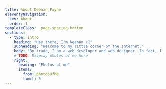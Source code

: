 ```yaml
---
title: About Keenan Payne
eleventyNavigation:
  key: About
  order: 1
templateClass: _page-spacing-bottom
sections:
  - type: intro
    heading: "Hey there, I'm Keenan ✌🏻"
    subheading: "Welcome to my little corner of the internet."
    body: 'By trade, I am a web developer and web designer. In fact, I build this website you are on right now! ✨ <br /><br />I build beautiful web pages, architect codebases from scratch, embark on large-scale refactoring efforts, hire teams of web developers, mentor others on their development journies&hellip; you get the point. I do a lot. <br /><br />I have built websites for cool companies like <a href="/portfolio/asana" title="View Asana case study">Asana</a>, <a href="/portfolio/rippling" title="View Rippling case study">Rippling</a>, <a href="/portfolio/gofundme" title="View GoFundMe case study">GoFundMe</a>, and <a href="/portfolio/" title="View portfolio">so many others</a>. I have been doing this for 15 years professionally, so I have lent a hand working on <em>countless</em> of projects.'
    # TODO: Display photos of me here
    right:
      heading: "Photos of me"
      items:
        from: photosOfMe
        limit: 3
---
```

